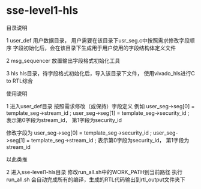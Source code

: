 # sse-level1-hls

目录说明

1 user_def
  用户数据目录，
  用户需要在该目录下usr_seg.c中按照需求修改字段顺序
  字段初始化后，会在该目录下生成用于用户使用的字段结构体定义文件

2 msg_sequencer
  放置输出字段格式初始化工具

3 hls
  hls目录，待字段格式初始化后，导入该目录下文件，
  使用vivado_hls进行C to RTL综合


使用说明

1 进入user_def目录
  按照需求修改（或保持）字段定义
  例如
  user_seg->seg[0]  = template_seg->stream_id     ;
  user_seg->seg[1]  = template_seg->security_id   ;
  表示第0字段为stream_id，
  第1字段为security_id

  修改字段为
  user_seg->seg[0]  = template_seg->security_id   ;
  user_seg->seg[1]  = template_seg->stream_id     ;
  表示第0字段为security_id，
  第1字段为stream_id

  以此类推

2 进入sse-level1-hls目录
  修改run_all.sh中的WORK_PATH到当前路径
  执行run_all.sh
  会自动完成所有的编译，生成的RTL代码输出到rtl_output文件夹下
